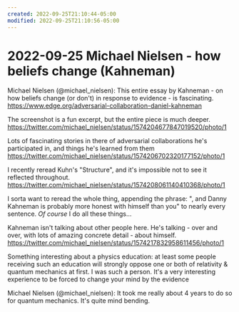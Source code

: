 ```yaml
---
created: 2022-09-25T21:10:44-05:00
modified: 2022-09-25T21:10:56-05:00
---
```


# 2022-09-25 Michael Nielsen - how beliefs change (Kahneman)

Michael Nielsen (@michael_nielsen): This entire essay by Kahneman - on how beliefs change (or don't) in response to evidence - is fascinating.  https://www.edge.org/adversarial-collaboration-daniel-kahneman 

The screenshot is a fun excerpt, but the entire piece is much deeper. https://twitter.com/michael_nielsen/status/1574204677847019520/photo/1

Lots of fascinating stories in there of adversarial collaborations he's participated in, and things he's learned from them https://twitter.com/michael_nielsen/status/1574206702320177152/photo/1

I recently reread Kuhn's "Structure", and it's impossible not to see it reflected throughout. https://twitter.com/michael_nielsen/status/1574208061140410368/photo/1

I sorta want to reread the whole thing, appending the phrase: ", and Danny Kahneman is probably more honest with himself than you" to nearly every sentence.  _Of course_ I do all these things...

Kahneman isn't talking about other people here. He's talking - over and over, with lots of amazing concrete detail - about himself. https://twitter.com/michael_nielsen/status/1574217832958611456/photo/1

Something interesting about a physics education: at least some people receiving such an education will strongly oppose one or both of relativity & quantum mechanics at first. I was such a person. It's a very interesting experience to be forced to change your mind by the evidence

Michael Nielsen (@michael_nielsen): It took me really about 4 years to do so for quantum mechanics.  It's quite mind bending.

